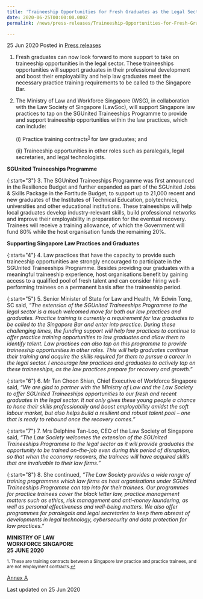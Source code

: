 ```yaml
---
title: 'Traineeship Opportunities for Fresh Graduates as the Legal Sector Prepares for Recovery Amidst COVID-19'
date: 2020-06-25T00:00:00.000Z
permalink: /news/press-releases/Traineeship-Opportunities-for-Fresh-Graduates-as-the-Legal-Sector-Prepares-for-Recovery-Amidst-COVID-19

---
```



25 Jun 2020 Posted in [Press releases](/news/press-releases)

1.	Fresh graduates can now look forward to more support to take on traineeship opportunities in the legal sector. These traineeships opportunities will support graduates in their professional development and boost their employability and help law graduates meet the necessary practice training requirements to be called to the Singapore Bar. 

2.	The Ministry of Law and Workforce Singapore (WSG), in collaboration with the Law Society of Singapore (LawSoc), will support Singapore law practices to tap on the SGUnited Traineeships Programme to provide and support traineeship opportunities within the law practices, which can include:

    (i)	Practice training contracts<sup><a href="#fn1" id="ref1">1</a></sup> for law graduates; and 

    (ii)	Traineeship opportunities in other roles such as paralegals, legal secretaries, and legal technologists.

**SGUnited Traineeships Programme**

{:start="3"}
3.	The SGUnited Traineeships Programme was first announced in the Resilience Budget and further expanded as part of the SGUnited Jobs & Skills Package in the Fortitude Budget, to support up to 21,000 recent and new graduates of the Institutes of Technical Education, polytechnics, universities and other educational institutions. These traineeships will help local graduates develop industry-relevant skills, build professional networks and improve their employability in preparation for the eventual recovery. Trainees will receive a training allowance, of which the Government will fund 80% while the host organisation funds the remaining 20%.

**Supporting Singapore Law Practices and Graduates**

{:start="4"}
4.	Law practices that have the capacity to provide such traineeship opportunities are strongly encouraged to participate in the SGUnited Traineeships Programme. Besides providing our graduates with a meaningful traineeship experience, host organisations benefit by gaining access to a qualified pool of fresh talent and can consider hiring well-performing trainees on a permanent basis after the traineeship period.  

{:start="5"}
5.	Senior Minister of State for Law and Health, Mr Edwin Tong, SC said, *“The extension of the SGUnited Traineeships Programme to the legal sector is a much welcomed move for both our law practices and graduates. Practice training is currently a requirement for law graduates to be called to the Singapore Bar and enter into practice. During these challenging times, the funding support will help law practices to continue to offer practice training opportunities to law graduates and allow them to identify talent. Law practices can also tap on this programme to provide traineeship opportunities in other roles. This will help graduates continue their training and acquire the skills required for them to pursue a career in the legal sector. I encourage law practices and graduates to actively tap on these traineeships, as the law practices prepare for recovery and growth.”*

{:start="6"}
6.	Mr Tan Choon Shian, Chief Executive of Workforce Singapore said, *“We are glad to partner with the Ministry of Law and the Law Society to offer SGUnited Traineeships opportunities to our fresh and recent graduates in the legal sector. It not only gives these young people a chance to hone their skills professionally and boost employability amidst the soft labour market, but also helps build a resilient and robust talent pool – one that is ready to rebound once the recovery comes.”*

{:start="7"}
7.	Mrs Delphine Tan-Loo, CEO of the Law Society of Singapore said, *“The Law Society welcomes the extension of the SGUnited Traineeships Programme to the legal sector as it will provide graduates the opportunity to be trained on-the-job even during this period of disruption, so that when the economy recovers, the trainees will have acquired skills that are invaluable to their law firms.”*

{:start="8"}
8.	She continued, *“The Law Society provides a wide range of training programmes which law firms as host organisations under SGUnited Traineeships Programme can tap into for their trainees. Our programmes for practice trainees cover the black letter law, practice management matters such as ethics, risk management and anti-money laundering, as well as personal effectiveness and well-being matters. We also offer programmes for paralegals and legal secretaries to keep them abreast of developments in legal technology, cybersecurity and data protection for law practices.”*


**MINISTRY OF LAW**
<br>**WORKFORCE SINGAPORE**
<br>**25 JUNE 2020**

<p><sup id="fn1">1. These are training contracts between a Singapore law practice and practice trainees, and are not employment contracts.<a href="#ref1" title="Jump back to footnote 1 in the text.">↩</a></sup></p>

[Annex A](/files/news/press-releases/2020/7/Annex_A_Factsheet.pdf)

<p class="right-side-updated">Last updated on 25 Jun 2020</p>
